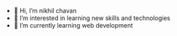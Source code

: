 - 👋 Hi, I’m nikhil chavan
- 👀 I’m interested in learning new skills and technologies
- 🌱 I’m currently learning web development


<!---
nikhilvc99/nikhilvc99 is a ✨ special ✨ repository because its `README.md` (this file) appears on your GitHub profile.
You can click the Preview link to take a look at your changes.
--->
